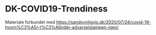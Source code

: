 # DK-COVID19-Trendiness

Materiale forbundet med https://sandsynligvis.dk/2020/07/24/covid-19-hvorn%C3%A5r-t%C3%A6nder-advarselslampen-igen/
